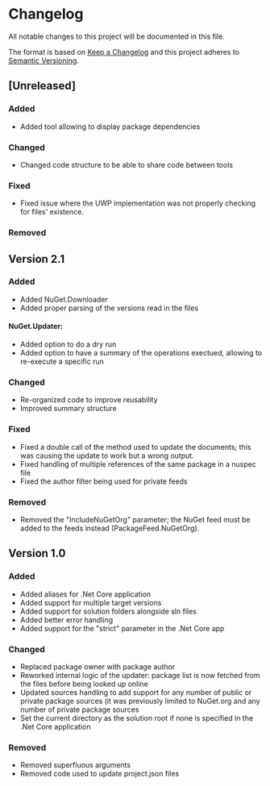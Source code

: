 # Changelog
All notable changes to this project will be documented in this file.

The format is based on [Keep a Changelog](http://keepachangelog.com/en/1.0.0/)
and this project adheres to [Semantic Versioning](http://semver.org/spec/v2.0.0.html).

## [Unreleased]

### Added
- Added tool allowing to display package dependencies
### Changed
- Changed code structure to be able to share code between tools
### Fixed
- Fixed issue where the UWP implementation was not properly checking for files' existence.
### Removed

## Version 2.1

### Added
- Added NuGet.Downloader
- Added proper parsing of the versions read in the files

#### NuGet.Updater:
- Added option to do a dry run
- Added option to have a summary of the operations exectued, allowing to re-execute a specific run

### Changed
- Re-organized code to improve reusability
- Improved summary structure

### Fixed
- Fixed a double call of the method used to update the documents; this was causing the update to work but a wrong output.
- Fixed handling of multiple references of the same package in a nuspec file
- Fixed the author filter being used for private feeds

### Removed
- Removed the "IncludeNuGetOrg" parameter; the NuGet feed must be added to the feeds instead (PackageFeed.NuGetOrg).

## Version 1.0

### Added
- Added aliases for .Net Core application
- Added support for multiple target versions
- Added support for solution folders alongside sln files
- Added better error handling
- Added support for the "strict" parameter in the .Net Core app

### Changed
- Replaced package owner with package author
- Reworked internal logic of the updater: package list is now fetched from the files before being looked up online
- Updated sources handling to add support for any number of public or private package sources (it was previously limited to NuGet.org and any number of private package sources
- Set the current directory as the solution root if none is specified in the .Net Core application

### Removed
- Removed superfluous arguments
- Removed code used to update project.json files
